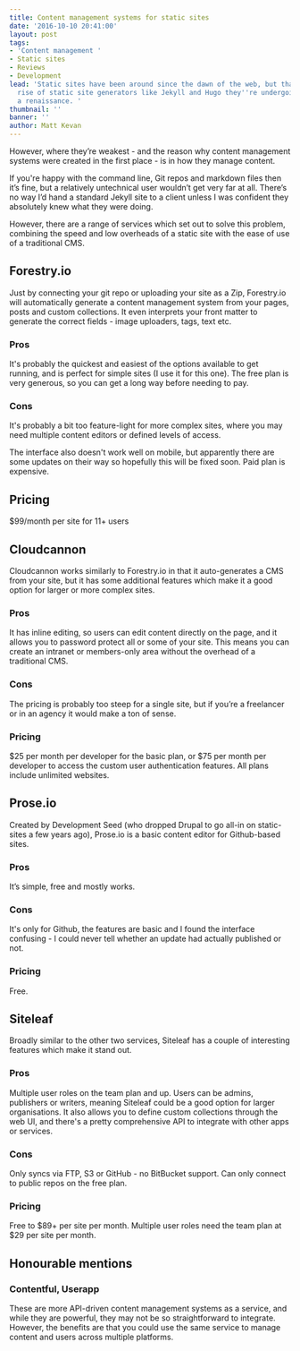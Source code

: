 ```yaml
---
title: Content management systems for static sites
date: '2016-10-10 20:41:00'
layout: post
tags:
- 'Content management '
- Static sites
- Reviews
- Development
lead: 'Static sites have been around since the dawn of the web, but thanks to the
  rise of static site generators like Jekyll and Hugo they''re undergoing a bit of
  a renaissance. '
thumbnail: ''
banner: ''
author: Matt Kevan
---
```

However, where they’re weakest - and the reason why content management systems were created in the first place - is in how they manage content. 

If you're happy with the command line, Git repos and markdown files then it’s fine, but a relatively untechnical user wouldn’t get very far at all. There’s no way I’d hand a standard Jekyll site to a client unless I was confident they absolutely knew what they were doing.

However, there are a range of services which set out to solve this problem, combining the speed and low overheads of a static site with the ease of use of a traditional CMS. 

## Forestry.io

Just by connecting your git repo or uploading your site as a Zip, Forestry.io will automatically generate a content management system from your pages, posts and custom collections. It even interprets your front matter to generate the correct fields - image uploaders, tags, text etc. 

### Pros

It's probably the quickest and easiest of the options available to get running, and is perfect for simple sites (I use it for this one). The free plan is very generous, so you can get a long way before needing to pay.

### Cons

It's probably a bit too feature-light for more complex sites, where you may need multiple content editors or defined levels of access. 

The interface also doesn't work well on mobile, but apparently there are some updates on their way so hopefully this will be fixed soon. Paid plan is expensive. 

## Pricing

$99/month per site for 11+ users

## Cloudcannon

Cloudcannon works similarly to Forestry.io in that it auto-generates a CMS from your site, but it has some additional features which make it a good option for larger or more complex sites. 

### Pros

It has inline editing, so users can edit content directly on the page, and it allows you to password protect all or some of your site. This means you can create an intranet or members-only area without the overhead of a traditional CMS.

### Cons

The pricing is probably too steep for a single site, but if you’re a freelancer or in an agency it would make a ton of sense.

### Pricing

$25 per month per developer for the basic plan, or $75 per month per developer to access the custom user authentication features. All plans include unlimited websites.

## Prose.io

Created by Development Seed (who dropped Drupal to go all-in on static-sites a few years ago), Prose.io is a basic content editor for Github-based sites.

### Pros

It’s simple, free and mostly works.

### Cons

It's only for Github, the features are basic and I found the interface confusing - I could never tell whether an update had actually published or not.

### Pricing

Free.

## Siteleaf

Broadly similar to the other two services, Siteleaf has a couple of interesting features which make it stand out. 

### Pros

Multiple user roles on the team plan and up. Users can be admins, publishers or writers, meaning Siteleaf could be a good option for  larger organisations. It also allows you to define custom collections through the web UI, and there's a pretty comprehensive API to integrate with other apps or services. 

### Cons

Only syncs via FTP, S3 or GitHub - no BitBucket support. Can only connect to public repos on the free plan.

### Pricing

Free to $89+ per site per month. Multiple user roles need the team plan at $29 per site per month. 

## Honourable mentions

### Contentful, Userapp

These are more API-driven content management systems as a service, and while they are powerful, they may not be so straightforward to integrate. However, the benefits are that you could use the same service to manage content and users across multiple platforms. 
